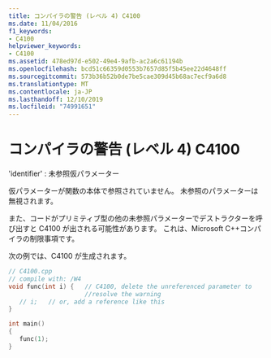 ```yaml
---
title: コンパイラの警告 (レベル 4) C4100
ms.date: 11/04/2016
f1_keywords:
- C4100
helpviewer_keywords:
- C4100
ms.assetid: 478ed97d-e502-49e4-9afb-ac2a6c61194b
ms.openlocfilehash: bcd51c66359d0553b7657d85f5b45ee22d4648ff
ms.sourcegitcommit: 573b36b52b0de7be5cae309d45b68ac7ecf9a6d8
ms.translationtype: MT
ms.contentlocale: ja-JP
ms.lasthandoff: 12/10/2019
ms.locfileid: "74991651"
---
```

# <a name="compiler-warning-level-4-c4100"></a>コンパイラの警告 (レベル 4) C4100

'identifier' : 未参照仮パラメーター

仮パラメーターが関数の本体で参照されていません。 未参照のパラメーターは無視されます。

また、コードがプリミティブ型の他の未参照パラメーターでデストラクターを呼び出すと C4100 が出される可能性があります。  これは、Microsoft C++コンパイラの制限事項です。

次の例では、C4100 が生成されます。

```cpp
// C4100.cpp
// compile with: /W4
void func(int i) {   // C4100, delete the unreferenced parameter to
                     //resolve the warning
   // i;   // or, add a reference like this
}

int main()
{
   func(1);
}
```
